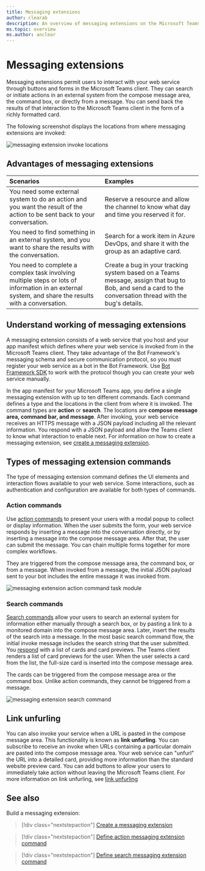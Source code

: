 ```yaml
---
title: Messaging extensions
author: clearab
description: An overview of messaging extensions on the Microsoft Teams platform
ms.topic: overview
ms.author: anclear
---
```

# Messaging extensions

Messaging extensions permit users to interact with your web service through buttons and forms in the Microsoft Teams client. They can search or initiate actions in an external system from the compose message area, the command box, or directly from a message. You can send back the results of that interaction to the Microsoft Teams client in the form of a richly formatted card.

The following screenshot displays the locations from where messaging extensions are invoked:

![messaging extension invoke locations](~/assets/images/messaging-extension-invoke-locations.png)

## Advantages of messaging extensions

| Scenarios | Examples |
|:---------- |:---------|
| You need some external system to do an action  and you want the result of the action to be sent back to your conversation.| Reserve a resource and allow the channel to know what day and time you reserved it for.|
|You need to find something in an external system, and you want to share the results with the conversation.|  Search for a work item in Azure DevOps, and share it with the group as an adaptive card.|
| You need to complete a complex task involving multiple steps or lots of information in an external system, and share the results with a conversation.| Create a bug in your tracking system based on a Teams message, assign that bug to Bob, and send a card to the conversation thread with the bug's details.|

## Understand working of messaging extensions 

A messaging extension consists of a web service that you host and your app manifest which defines where your web service is invoked from in the Microsoft Teams client. They take advantage of the Bot Framework's messaging schema and secure communication protocol, so you must register your web service as a bot in the Bot Framework. Use [Bot Framework SDK](https://github.com/microsoft/botframework) to work with the protocol though you can create your web service manually.

In the app manifest for your Microsoft Teams app, you define a single messaging extension with up to ten different commands. Each command defines a type and the locations in the client from where it is invoked. The command types are **action** or **search**. The locations are **compose message area, command bar, and message**. After invoking, your web service receives an HTTPS message with a JSON payload including all the relevant information. You respond with a JSON payload and allow the Teams client to know what interaction to enable next. For information on how to create a messaging extension, see [create a messaging extension](~/messaging-extensions/how-to/create-messaging-extension.md).

## Types of messaging extension commands

The type of messaging extension command defines the UI elements and interaction flows available to your web service. Some interactions, such as authentication and configuration are available for both types of commands.

### Action commands

Use [action commands](how-to/action-commands/define-action-command.md) to present your users with a modal popup to collect or display information. When the user submits the form, your web service responds by inserting a message into the conversation directly, or by inserting a message into the compose message area. After that, the user can submit the message. You can chain multiple forms together for more complex workflows.

They are triggered from the compose message area, the command box, or from a message. When invoked from a message, the initial JSON payload sent to your bot includes the entire message it was invoked from.

![messaging extension action command task module](~/assets/images/task-module.png)

### Search commands

[Search commands](how-to/search-commands/define-search-command.md) allow your users to search an external system for information either manually through a search box, or by pasting a link to a monitored domain into the compose message area. Later, insert the results of the search into a message. In the most basic search command flow, the initial invoke message includes the search string that the user submitted. You [respond](how-to/search-commands/respond-to-search.md) with a list of cards and card previews. The Teams client renders a list of card previews for the user. When the user selects a card from the list, the full-size card is inserted into the compose message area.

The cards can be triggered from the compose message area or the command box. Unlike action commands, they cannot be triggered from a message.

![messaging extension search command](~/assets/images/search-extension.png)

## Link unfurling

You can also invoke your service when a URL is pasted in the compose message area. This functionality is known as **link unfurling**. You can subscribe to receive an invoke when URLs containing a particular domain are pasted into the compose message area. Your web service can "unfurl" the URL into a detailed card, providing more information than the standard website preview card. You can add buttons to allow your users to immediately take action without leaving the Microsoft Teams client. For more information on link unfurling, see [link unfurling](how-to/link-unfurling.md)

## See also

Build a messaging extension:

> [!div class="nextstepaction"]
> [Create a messaging extension](~/messaging-extensions/how-to/create-messaging-extension.md)

> [!div class="nextstepaction"]
> [Define action messaging extension command](~/messaging-extensions/how-to/action-commands/define-action-command.md)

> [!div class="nextstepaction"]
> [Define search messaging extension command](~/messaging-extensions/how-to/search-commands/define-search-command.md)
